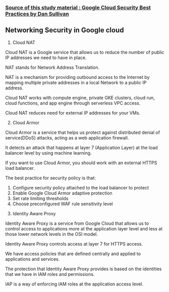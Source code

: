 ### [Source of this study material : Google Cloud Security Best Practices by Dan Sullivan](https://www.udemy.com/course/google-cloud-security-best-practices/)


## Networking Security in Google cloud

1. Cloud NAT

Cloud NAT is a Google service that allows us to reduce the number of public IP addresses
we need to have in place.

NAT stands for Network Address Translation.

NAT is a mechanism for providing outbound access to the Internet by mapping multiple private addresses in a local Network
to a public IP address.

Cloud NAT works with compute engine, private GKE clusters, cloud run, cloud functions, and app engine through serverless VPC access.

Cloud NAT reduces need for external IP addresses for your VMs.

2. Cloud Armor

Cloud Armor is a service that helps us protect against distributed denial of service(DDoS) attacks, 
acting as a web application firewall.

It detects an attack that happens at layer 7 (Application Layer) at the load balancer level by using machine learning.

If you want to use Cloud Armor, you should work with an external HTTPS load balancer.

The best practice for security policy is that:

  1) Configure security policy attached to the load balancer to protect
  2) Enable Google Cloud Armor adaptive protection
  3) Set rate limiting thresholds
  4) Choose preconfigured WAF rule sensitivity level


3. Identity Aware Proxy

Identity Aware Proxy is a service from Google Cloud that allows us to control access to applications
more at the application layer level and less at those lower network levels in the OSI model.

Identity Aware Proxy controls access at layer 7 for HTTPS access.

We have access policies that are defined centrally and applied to applications and services.

The protection that Identity Aware Proxy provides is based on the identities that we have in IAM roles and permissions.

IAP is a way of enforcing IAM roles at the application access level.


